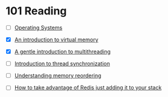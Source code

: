 # 101 Reading

- [ ] [Operating Systems](https://www2.cs.uic.edu/~jbell/CourseNotes/OperatingSystems/)

- [x] [An introduction to virtual memory](https://www.internalpointers.com/post/introduction-virtual-memory)
- [x] [A gentle introduction to multithreading](https://www.internalpointers.com/post/gentle-introduction-multithreading)
- [ ] [Introduction to thread synchronization](https://www.internalpointers.com/post/introduction-thread-synchronization)
- [ ] [Understanding memory reordering](https://www.internalpointers.com/post/understanding-memory-ordering)



- [ ] [How to take advantage of Redis just adding it to your stack](http://oldblog.antirez.com/post/take-advantage-of-redis-adding-it-to-your-stack.html)
